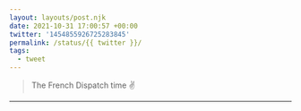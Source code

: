 ```yaml
---
layout: layouts/post.njk
date: 2021-10-31 17:00:57 +00:00
twitter: '1454855926725283845'
permalink: /status/{{ twitter }}/
tags: 
  - tweet
---
```


> The French Dispatch time ✌️

---
